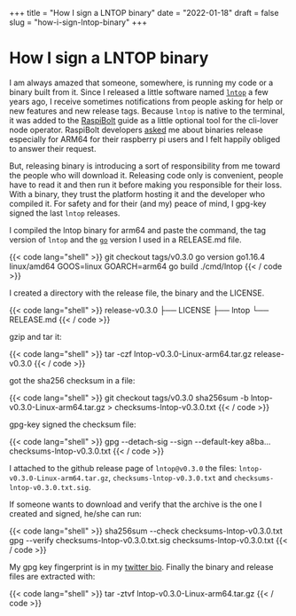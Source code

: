 +++
title = "How I sign a LNTOP binary"
date = "2022-01-18"
draft = false
slug = "how-i-sign-lntop-binary"
+++

# How I sign a LNTOP binary

I am always amazed that someone, somewhere, is running my code or a
binary built from it. Since I released a little software named
[`lntop`](https://github.com/edouardparis/lntop) a few years ago, I
receive sometimes notifications from people asking for help or
new features and new release tags.
Because `lntop` is native to the terminal, it was added to the
[RaspiBolt](https://github.com/raspibolt/raspibolt/) guide as a little
optional tool for the cli-lover node operator. RaspiBolt developers
[asked](https://github.com/edouardparis/lntop/issues/49) me
about binaries release especially for ARM64 for their raspberry pi
users and I felt happily obliged to answer their request.

But, releasing binary is introducing a sort of responsibility from me
toward the people who will download it. Releasing code only is
convenient, people have to read it and then run it before making you
responsible for their loss. With a binary, they trust the platform
hosting it and the developer who compiled it.
For safety and for their (and my) peace of mind, I gpg-key signed
the last `lntop` releases.

I compiled the lntop binary for arm64 and paste the command, the tag
version of `lntop` and the [`go`](https://go.dev/) version I used
in a RELEASE.md file.

{{< code lang="shell" >}}
git checkout tags/v0.3.0
go version go1.16.4 linux/amd64
GOOS=linux GOARCH=arm64 go build ./cmd/lntop
{{< / code >}}

I created a directory with the release file, the binary and the LICENSE.

{{< code lang="shell" >}}
release-v0.3.0
├── LICENSE
├── lntop
└── RELEASE.md
{{< / code >}}

gzip and tar it:

{{< code lang="shell" >}}
tar -czf lntop-v0.3.0-Linux-arm64.tar.gz release-v0.3.0
{{< / code >}}

got the sha256 checksum in a file:

{{< code lang="shell" >}}
git checkout tags/v0.3.0
sha256sum -b lntop-v0.3.0-Linux-arm64.tar.gz > checksums-lntop-v0.3.0.txt
{{< / code >}}

gpg-key signed the checksum file:

{{< code lang="shell" >}}
gpg --detach-sig --sign --default-key a8ba... checksums-lntop-v0.3.0.txt
{{< / code >}}

I attached to the github release page of `lntop@v0.3.0` the files:
`lntop-v0.3.0-Linux-arm64.tar.gz`, `checksums-lntop-v0.3.0.txt`
and `checksums-lntop-v0.3.0.txt.sig`.

If someone wants to download and verify that the archive is the one I
created and signed, he/she can run:

{{< code lang="shell" >}}
sha256sum --check checksums-lntop-v0.3.0.txt
gpg --verify checksums-lntop-v0.3.0.txt.sig checksums-lntop-v0.3.0.txt
{{< / code >}}

My gpg key fingerprint is in my [twitter
bio](https://twitter.com/edouardparis).
Finally the binary and release files are extracted with:

{{< code lang="shell" >}}
tar -ztvf lntop-v0.3.0-Linux-arm64.tar.gz
{{< / code >}}
